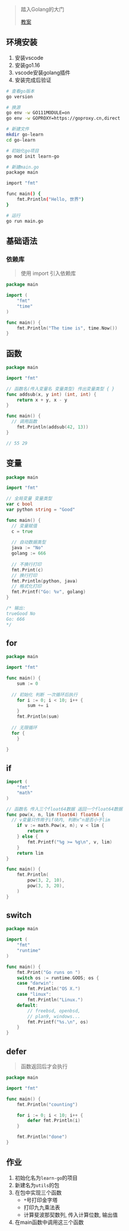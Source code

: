 > 踏入Golang的大门
>
> [教案](https://tour.go-zh.org/welcome/1)

## 环境安装

1. 安装vscode
2. 安装go1.16
3. vscode安装golang插件
4. 安装完成后验证

```bash
# 查看go版本
go version

# 换源
go env -w GO111MODULE=on
go env -w GOPROXY=https://goproxy.cn,direct

# 新建文件
mkdir go-learn
cd go-learn

# 初始化go项目
go mod init learn-go

# 新建main.go
package main

import "fmt"

func main() {
	fmt.Println("Hello, 世界")
}

# 运行
go run main.go
```

## 基础语法

### 依赖库

> 使用 import 引入依赖库

```go
package main

import (
	"fmt"
	"time"
)

func main() {
	fmt.Println("The time is", time.Now())
}
```

## 函数

```go
package main

import "fmt"

// 函数名(传入变量名 变量类型) 传出变量类型 { }
func addsub(x, y int) (int, int) {
	return x + y, x - y
}

func main() {
  // 调用函数
	fmt.Println(addsub(42, 13))
}

// 55 29
```

## 变量

```go
package main

import "fmt"

// 全局变量 变量类型
var c bool
var python string = "Good"

func main() {
  // 变量赋值
  c = true
  
  // 自动数据类型
  java := "No"
  golang := 666
  
  // 不换行打印
  fmt.Print(c)
  // 换行打印
  fmt.Println(python, java)
  // 格式化打印
  fmt.Printf("Go: %v", golang)
}

/* 输出:
trueGood No
Go: 666
*/
```

## for

```go
package main

import "fmt"

func main() {
	sum := 0
  
  // 初始化 判断 一次循环后执行
	for i := 0; i < 10; i++ {
		sum += i
	}
	fmt.Println(sum)
  
  // 无限循环
  for {
	}
  
}
```

## if

```go
import (
	"fmt"
	"math"
)

// 函数名 传入三个float64数据 返回一个float64数据
func pow(x, n, lim float64) float64 {
  // v变量只作用于if块内, 判断x^n是否小于lim
	if v := math.Pow(x, n); v < lim {
		return v
	} else {
		fmt.Printf("%g >= %g\n", v, lim)
	}
	return lim
}

func main() {
	fmt.Println(
		pow(3, 2, 10),
		pow(3, 3, 20),
	)
}
```

## switch

```go
package main

import (
	"fmt"
	"runtime"
)

func main() {
	fmt.Print("Go runs on ")
	switch os := runtime.GOOS; os {
	case "darwin":
		fmt.Println("OS X.")
	case "linux":
		fmt.Println("Linux.")
	default:
		// freebsd, openbsd,
		// plan9, windows...
		fmt.Printf("%s.\n", os)
	}
}
```

## defer

> 函数返回后才会执行

```go
package main

import "fmt"

func main() {
	fmt.Println("counting")

	for i := 0; i < 10; i++ {
		defer fmt.Println(i)
	}

	fmt.Println("done")
}
```

## 作业

1. 初始化名为`learn-go`的项目
2. 新建名为`utils`的包
3. 在包中实现三个函数
    - `*`号打印金字塔
    - 打印九九乘法表
    - 计算斐波那契数列, 传入计算位数, 输出值
4. 在main函数中调用这三个函数